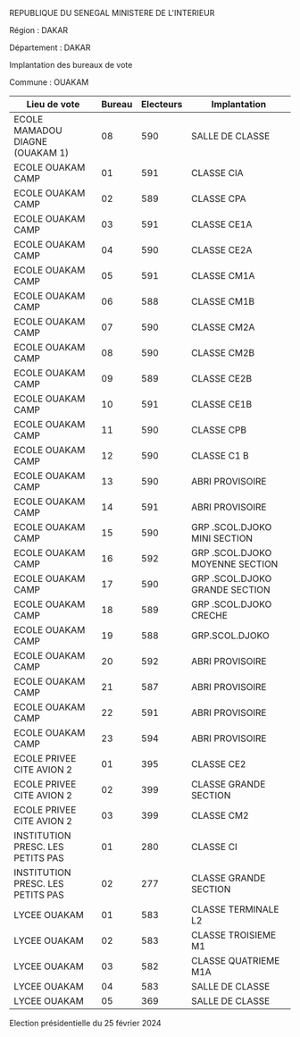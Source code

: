 REPUBLIQUE DU SENEGAL MINISTERE DE L'INTERIEUR

Région : DAKAR

Département : DAKAR

Implantation des bureaux de vote

Commune : OUAKAM

| Lieu de vote | Bureau | Electeurs | Implantation |
| - | - | - | - |
| ECOLE MAMADOU DIAGNE (OUAKAM 1) | 08 | 590 | SALLE DE CLASSE |
| ECOLE OUAKAM CAMP | 01 | 591 | CLASSE CIA |
| ECOLE OUAKAM CAMP | 02 | 589 | CLASSE CPA |
| ECOLE OUAKAM CAMP | 03 | 591 | CLASSE CE1A |
| ECOLE OUAKAM CAMP | 04 | 590 | CLASSE CE2A |
| ECOLE OUAKAM CAMP | 05 | 591 | CLASSE CM1A |
| ECOLE OUAKAM CAMP | 06 | 588 | CLASSE CM1B |
| ECOLE OUAKAM CAMP | 07 | 590 | CLASSE CM2A |
| ECOLE OUAKAM CAMP | 08 | 590 | CLASSE CM2B |
| ECOLE OUAKAM CAMP | 09 | 589 | CLASSE CE2B |
| ECOLE OUAKAM CAMP | 10 | 591 | CLASSE CE1B |
| ECOLE OUAKAM CAMP | 11 | 590 | CLASSE CPB |
| ECOLE OUAKAM CAMP | 12 | 590 | CLASSE C1 B |
| ECOLE OUAKAM CAMP | 13 | 590 | ABRI PROVISOIRE |
| ECOLE OUAKAM CAMP | 14 | 591 | ABRI PROVISOIRE |
| ECOLE OUAKAM CAMP | 15 | 590 | GRP .SCOL.DJOKO MINI SECTION |
| ECOLE OUAKAM CAMP | 16 | 592 | GRP .SCOL.DJOKO MOYENNE SECTION |
| ECOLE OUAKAM CAMP | 17 | 590 | GRP .SCOL.DJOKO GRANDE SECTION |
| ECOLE OUAKAM CAMP | 18 | 589 | GRP .SCOL.DJOKO CRECHE |
| ECOLE OUAKAM CAMP | 19 | 588 | GRP.SCOL.DJOKO |
| ECOLE OUAKAM CAMP | 20 | 592 | ABRI PROVISOIRE |
| ECOLE OUAKAM CAMP | 21 | 587 | ABRI PROVISOIRE |
| ECOLE OUAKAM CAMP | 22 | 591 | ABRI PROVISOIRE |
| ECOLE OUAKAM CAMP | 23 | 594 | ABRI PROVISOIRE |
| ECOLE PRIVEE CITE AVION 2 | 01 | 395 | CLASSE CE2 |
| ECOLE PRIVEE CITE AVION 2 | 02 | 399 | CLASSE GRANDE SECTION |
| ECOLE PRIVEE CITE AVION 2 | 03 | 399 | CLASSE CM2 |
| INSTITUTION PRESC. LES PETITS PAS | 01 | 280 | CLASSE CI |
| INSTITUTION PRESC. LES PETITS PAS | 02 | 277 | CLASSE GRANDE SECTION |
| LYCEE OUAKAM | 01 | 583 | CLASSE TERMINALE L2 |
| LYCEE OUAKAM | 02 | 583 | CLASSE TROISIEME M1 |
| LYCEE OUAKAM | 03 | 582 | CLASSE QUATRIEME M1A |
| LYCEE OUAKAM | 04 | 583 | SALLE DE CLASSE |
| LYCEE OUAKAM | 05 | 369 | SALLE DE CLASSE |

<!-- PageNumber="29/43" -->

Election présidentielle du 25 février 2024
